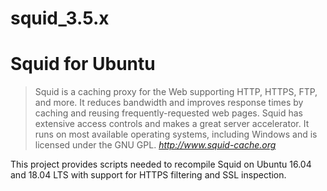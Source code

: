 # squid_3.5.x
Squid for Ubuntu
================

> Squid is a caching proxy for the Web supporting HTTP, HTTPS, FTP, and more. It reduces bandwidth and improves response times by caching and reusing frequently-requested web pages. Squid has extensive access controls and makes a great server accelerator. It runs on most available operating systems, including Windows and is licensed under the GNU GPL.
> <cite> <http://www.squid-cache.org>

This project provides scripts needed to recompile Squid on Ubuntu 16.04 and 18.04 LTS with support for HTTPS filtering and SSL inspection.
